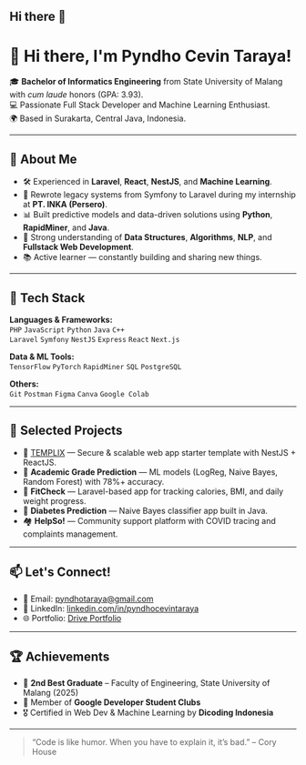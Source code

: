 ## Hi there 👋

# 👋 Hi there, I'm Pyndho Cevin Taraya!

🎓 **Bachelor of Informatics Engineering** from State University of Malang with *cum laude* honors (GPA: 3.93).  
💻 Passionate Full Stack Developer and Machine Learning Enthusiast.  
🌍 Based in Surakarta, Central Java, Indonesia.

---

## 💼 About Me

- 🛠️ Experienced in **Laravel**, **React**, **NestJS**, and **Machine Learning**.
- 🔄 Rewrote legacy systems from Symfony to Laravel during my internship at **PT. INKA (Persero)**.
- 📊 Built predictive models and data-driven solutions using **Python**, **RapidMiner**, and **Java**.
- 🧠 Strong understanding of **Data Structures**, **Algorithms**, **NLP**, and **Fullstack Web Development**.
- 📚 Active learner — constantly building and sharing new things.

---

## 🚀 Tech Stack

**Languages & Frameworks:**  
`PHP` `JavaScript` `Python` `Java` `C++`  
`Laravel` `Symfony` `NestJS` `Express` `React` `Next.js`

**Data & ML Tools:**  
`TensorFlow` `PyTorch` `RapidMiner` `SQL` `PostgreSQL`

**Others:**  
`Git` `Postman` `Figma` `Canva` `Google Colab`

---

## 🧩 Selected Projects

- 🔧 [TEMPLIX](http://templix.dev) — Secure & scalable web app starter template with NestJS + ReactJS.  
- 🧠 **Academic Grade Prediction** — ML models (LogReg, Naive Bayes, Random Forest) with 78%+ accuracy.  
- 🍱 **FitCheck** — Laravel-based app for tracking calories, BMI, and daily weight progress.  
- 🧬 **Diabetes Prediction** — Naive Bayes classifier app built in Java.  
- 🏘️ **HelpSo!** — Community support platform with COVID tracing and complaints management.

---

## 📫 Let's Connect!

- 📧 Email: pyndhotaraya@gmail.com  
- 💼 LinkedIn: [linkedin.com/in/pyndhocevintaraya](https://linkedin.com/in/pyndhocevintaraya)  
- 🌐 Portfolio: [Drive Portfolio](https://drive.google.com/drive/folders/1qDP_aeynEgGJ0VeSAQ7QeeAMLIlenelV?usp=sharing)

---

## 🏆 Achievements

- 🥈 **2nd Best Graduate** – Faculty of Engineering, State University of Malang (2025)  
- 🌱 Member of **Google Developer Student Clubs**  
- 🎖️ Certified in Web Dev & Machine Learning by **Dicoding Indonesia**

---

> “Code is like humor. When you have to explain it, it’s bad.” – Cory House



<!--
**PCTeam002/PCTeam002** is a ✨ _special_ ✨ repository because its `README.md` (this file) appears on your GitHub profile.

Here are some ideas to get you started:

- 🔭 I’m currently working on ...
- 🌱 I’m currently learning ...
- 👯 I’m looking to collaborate on ...
- 🤔 I’m looking for help with ...
- 💬 Ask me about ...
- 📫 How to reach me: ...
- 😄 Pronouns: ...
- ⚡ Fun fact: ...
-->
